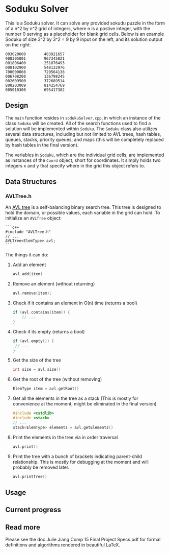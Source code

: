 # Soduku Solver
This is a Soduku solver. It can solve any provided sokudu puzzle in the form of a n^2 by n^2 grid of integers, where n is a postive integer, with the number 0 serving as a placeholder for blank grid cells. Below is an example Soduku of size 3^2 by 3^2 = 9 by 9 input on the left, and its solution output on the right:
```
003020600        483921657 
900305001        967345821 
001806400        251876493 
008102900        548132976 
700000008        729564138 
006708200        136798245 
002609500        372689514 
800203009        814254769 
005010300        695417382
```
## Design
The `main` function resides in `sodukuSolver.cpp`, in which an instance of the class `Soduku` will be created. All of the search functions used to find a solution will be implemented within `Soduku`. The `Soduku` class also utilizes several data structures, including but not limited to AVL trees, hash tables, queues, stacks, priority queues, and maps (this will be completely replaced by hash tables in the final version).

The variables in `Soduku`, which are the individual grid cells, are implemented as instances of the `Coord` object, short for coordinates. It simply holds two integers x and y that specify where in the grid this object refers to.

## Data Structures
### AVLTree.h
An [AVL tree](https://en.wikipedia.org/wiki/AVL_tree) is a self-balancing binary search tree. This tree is designed to hold the domain, or possible values, each variable in the grid can hold. To initialize an `AVLTree` object:

    ```c++
    #include "AVLTree.h"
    // ...
    AVLTree<ElemType> avl;
    ```

The things it can do:

1. Add an element

    ```c++
    avl.add(item)
    ```

2. Remove an element (without returning)

    ```c++
    avl.remove(item);
    ```

3. Check if it contains an element in O(n) time (returns a bool)

    ```c++
    if (avl.contains(item)) {
        // ...
    }
    ```
    
3. Check if its empty (returns a bool)

    ```c++
    if (avl.empty()) {
     // ...
    }
    ```

4. Get the size of the tree

    ```c++
    int size = avl.size()
    ```

5. Get the root of the tree (without removing)

    ```c++
    ElemType item = avl.getRoot()
    ```

7. Get all the elements in the tree as a stack (This is mostly for convenience at the moment, might be eliminated in the final version)

    ```c++
    #include <cstdlib>
    #include <stack>
    // ...
    stack<ElemType> elements = avl.getElements()
    ```

6. Print the elements in the tree via in order traversal

    ```c++
    avl.print()
    ```

7. Print the tree with a bunch of brackets indicating parent-child relationship. This is mostly for debugging at the moment and will probably be removed later.

    ```c++
    avl.printTree()
    ```

## Usage

## Current progress

## Read more
Please see the doc Julie Jiang Comp 15 Final Project Specs.pdf for formal definitions and algorithms rendered in beautiful LaTeX.